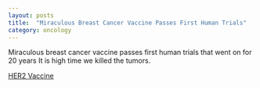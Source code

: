 ```yaml
---
layout: posts
title:  "Miraculous Breast Cancer Vaccine Passes First Human Trials"
category: oncology
---
```

Miraculous breast cancer vaccine passes first human trials that went on for 20 years
It is high time we killed the tumors.

[HER2 Vaccine](https://interestingengineering.com/health/her2-breast-cancer-vaccine)